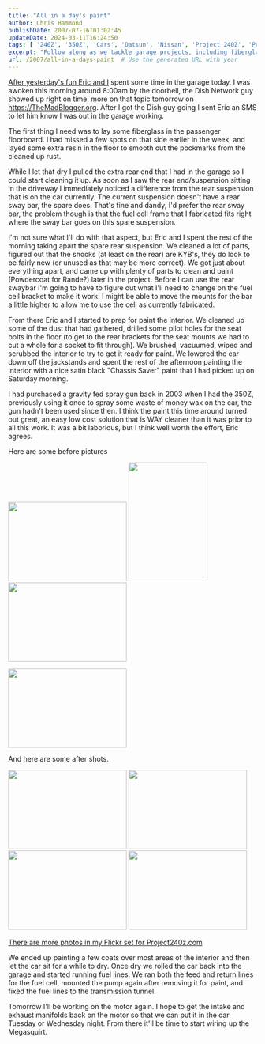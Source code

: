 ```yaml
---
title: "All in a day's paint"
author: Chris Hammond
publishDate: 2007-07-16T01:02:45
updateDate: 2024-03-11T16:24:50
tags: [ '240Z', '350Z', 'Cars', 'Datsun', 'Nissan', 'Project 240Z', 'Project 350Z', 'Project240z', 'Project240Zcom', 'Project350z', 'Project350zcom' ]
excerpt: "Follow along as we tackle garage projects, including fiberglass work, rear suspension upgrades, and interior painting for Project240z.com!"
url: /2007/all-in-a-days-paint  # Use the generated URL with year
---
```

<p><a href="../../../../../Blog/tabid/53/EntryID/74/Default.aspx" target="_blank">After yesterday&#39;s fun Eric and I</a> spent some time in the garage today. I was awoken this morning around 8:00am by the doorbell, the Dish Network guy showed up right on time, more on that topic tomorrow on <a href="https://themadblogger.org/">https://TheMadBlogger.org</a>. After I got the Dish guy going I sent Eric an SMS to let him know I was out in the garage working.</p>  <p>The first thing I need was to lay some fiberglass in the passenger floorboard. I had missed a few spots on that side earlier in the week, and layed some extra resin in the floor to smooth out the pockmarks from the cleaned up rust.&nbsp;</p>  <p>While I let that dry I pulled the extra rear end that I had in the garage so I could start cleaning it up. As soon as I saw the rear end/suspension sitting in the driveway I immediately noticed a difference from the rear suspension that is on the car currently. The current suspension doesn&#39;t have a rear sway bar, the spare does. That&#39;s fine and dandy, I&#39;d prefer the rear sway bar, the problem though is that the fuel cell frame that I fabricated fits right where the sway bar goes on this spare suspension.</p>  <p>I&#39;m not sure what I&#39;ll do with that aspect, but Eric and I spent the rest of the morning taking apart the spare rear suspension. We cleaned a lot of parts, figured out that the shocks (at least on the rear) are KYB&#39;s, they do look to be fairly new (or unused as that may be more correct). We got just about everything apart, and came up with plenty of parts to clean and paint (Powdercoat for Rande?)&nbsp;later in the project. Before I can use the rear swaybar I&#39;m going to have to figure out what I&#39;ll need to change on the fuel cell bracket to make it work. I might be able to move the mounts for the bar a little higher to allow me to use the cell as currently fabricated.</p>  <p>From there Eric and I started to prep for paint the interior. We cleaned up some of the dust that had gathered, drilled some pilot holes for the seat bolts in the floor (to get to the rear brackets for the seat mounts we had to cut a whole for a socket to fit through). We brushed, vacuumed, wiped and scrubbed the interior to try to get it ready for paint. We lowered the car down off the jackstands and spent the rest of the afternoon painting the interior with a nice satin black &quot;Chassis Saver&quot; paint that I had picked up on Saturday morning.</p>  <p>I had purchased a gravity fed spray gun back in 2003 when&nbsp;I had the 350Z, previously using it once to spray some waste of money wax on the car, the gun hadn&#39;t been used since then. I think the paint this time around turned out great, an easy low cost solution that is WAY cleaner than it was prior to all this work. It was a bit laborious, but I think well worth the effort, Eric agrees.</p>  <p>Here are some before pictures</p>  <p class="Photo"><a href="https://www.flickr.com/photos/chammond/409594222/in/set-72157594465585463/"><img alt="" height="160" src="https://farm1.static.flickr.com/188/409594222_9c3c5b701f_m.jpg" width="240" /></a>&nbsp;<a href="https://www.flickr.com/photos/chammond/498988300/in/set-72157594465585463/"><img alt="" height="240" src="https://farm1.static.flickr.com/217/498988300_ad19a541c5_m.jpg" width="160" /></a> <a href="https://www.flickr.com/photos/chammond/782279103/in/set-72157594465585463/"><img alt="" height="160" src="https://farm2.static.flickr.com/1191/782279103_f6dc23edc9_m.jpg" width="240" /></a></p>  <p class="Photo"><a href="https://www.flickr.com/photos/chammond/783124258/in/set-72157594465585463/"><img alt="" height="160" src="https://farm2.static.flickr.com/1253/783124258_ae0f26041a_m.jpg" width="240" /></a></p>  <p>And here are some after shots.</p>  <p class="Photo"><a href="https://www.flickr.com/photos/chammond/824938492/in/set-72157594465585463/"><img alt="" height="160" src="https://farm2.static.flickr.com/1189/824938492_9f563166b1_m.jpg" width="240" /></a>&nbsp;<img alt="" height="160" src="https://farm2.static.flickr.com/1260/824668014_2b20a5cdcd_m.jpg" width="240" />&nbsp;<br /> <a href="https://www.flickr.com/photos/chammond/824056123/in/set-72157594465585463/"><img alt="" height="160" src="https://farm2.static.flickr.com/1329/824056123_dcc0ec1cf2_m.jpg" width="240" /></a>&nbsp;<a href="https://www.flickr.com/photos/chammond/824677014/in/set-72157594465585463/"><img alt="" height="160" src="https://farm2.static.flickr.com/1436/824677014_903f6fd289_m.jpg" width="240" /></a></p>  <p><a href="https://www.flickr.com/photos/chammond/sets/72157594465585463/" target="_blank">There are more photos in my Flickr set for Project240z.com</a></p>  <p>We ended up painting a few coats over most areas of the interior and then let the car sit for a while to dry. Once dry we rolled the car back into the garage and started running fuel lines. We ran both the feed and return lines for the fuel cell, mounted the pump again after removing it for paint, and fixed the fuel lines to the transmission tunnel.</p>  <p>Tomorrow I&#39;ll be working on the motor again. I hope to get the intake and exhaust manifolds back on the motor so that we can put it in the car Tuesday or Wednesday night. From there it&#39;ll be time to start wiring up the Megasquirt.</p> 

